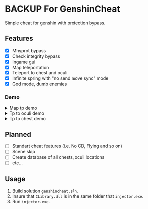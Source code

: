 # BACKUP For GenshinCheat
Simple cheat for genshin with protection bypass.

## Features
- [X] Mhyprot bypass
- [X] Check integrity bypass
- [X] Ingame gui
- [X] Map teleportation
- [X] Teleport to chest and oculi
- [X] Infinite spring with "no send move sync" mode
- [X] God mode, dumb enemies

### Demo
<details>
  <summary>Map tp demo</summary>
  <img src="demo/map-teleport-demo-new.gif"/>
</details>

<details>
  <summary>Tp to oculi demo</summary>
  <img src="demo/oculi-teleport-demo.gif"/>
</details>

<details>
  <summary>Tp to chest demo</summary>
  <img src="demo/chest-teleport-demo.gif"/>
</details>

## Planned
- [ ] Standart cheat features (i.e. No CD, Flying and so on)
- [ ] Scene skip
- [ ] Create database of all chests, oculi locations
- [ ] etc...

## Usage

1. Build solution `genshincheat.sln`.
2. Insure that `CLibrary.dll` is in the same folder that `injector.exe`.
3. Run `injector.exe`.
